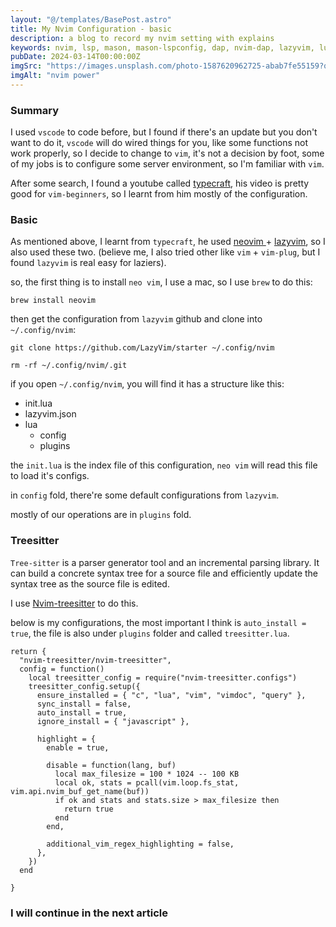 ```yaml
---
layout: "@/templates/BasePost.astro"
title: My Nvim Configuration - basic
description: a blog to record my nvim setting with explains
keywords: nvim, lsp, mason, mason-lspconfig, dap, nvim-dap, lazyvim, lua-snippet
pubDate: 2024-03-14T00:00:00Z
imgSrc: "https://images.unsplash.com/photo-1587620962725-abab7fe55159?q=80&w=4031&auto=format&fit=crop&ixlib=rb-4.0.3&ixid=M3wxMjA3fDB8MHxwaG90by1wYWdlfHx8fGVufDB8fHx8fA%3D%3D"
imgAlt: "nvim power"
---
```


### Summary

I used `vscode` to code before, but I found if there's an update but you don't want to do it, `vscode` will do wired things for you, like some functions not work properly, so I decide to change to `vim`, it's not a decision by foot, some of my jobs is to configure some server environment, so I'm familiar with `vim`.

After some search, I found a youtube called <a href="https://www.youtube.com/@typecraft_dev" target="_blank"> typecraft</a>, his video is pretty good for `vim-beginners`, so I learnt from him mostly of the configuration.

### Basic

As mentioned above, I learnt from `typecraft`, he used <a href='https://neovim.io/' target='_blank'>neovim </a> + <a href="https://www.lazyvim.org/" target="_blank">lazyvim</a>, so I also used these two. (believe me, I also tried other like `vim` + `vim-plug`, but I found `lazyvim` is real easy for laziers).

so, the first thing is to install `neo vim`, I use a mac, so I use `brew` to do this:

```
brew install neovim
```

then get the configuration from `lazyvim` github and clone into `~/.config/nvim`:

```
git clone https://github.com/LazyVim/starter ~/.config/nvim

rm -rf ~/.config/nvim/.git
```

if you open `~/.config/nvim`, you will find it has a structure like this:

- init.lua
- lazyvim.json
- lua
  - config
  - plugins

the `init.lua` is the index file of this configuration, `neo vim` will read this file to load it's configs.

in `config` fold, there're some default configurations from `lazyvim`.

mostly of our operations are in `plugins` fold.

### Treesitter

`Tree-sitter` is a parser generator tool and an incremental parsing library. It can build a concrete syntax tree for a source file and efficiently update the syntax tree as the source file is edited.

I use <a href='https://github.com/nvim-treesitter/nvim-treesitter' target='_blank'>Nvim-treesitter</a> to do this.

below is my configurations, the most important I think is `auto_install = true`, the file is also under `plugins` folder and called `treesitter.lua`.

```
return {
  "nvim-treesitter/nvim-treesitter",
  config = function()
    local treesitter_config = require("nvim-treesitter.configs")
    treesitter_config.setup({
      ensure_installed = { "c", "lua", "vim", "vimdoc", "query" },
      sync_install = false,
      auto_install = true,
      ignore_install = { "javascript" },

      highlight = {
        enable = true,

        disable = function(lang, buf)
          local max_filesize = 100 * 1024 -- 100 KB
          local ok, stats = pcall(vim.loop.fs_stat, vim.api.nvim_buf_get_name(buf))
          if ok and stats and stats.size > max_filesize then
            return true
          end
        end,

        additional_vim_regex_highlighting = false,
      },
    })
  end

}

```

### I will continue in the next article
